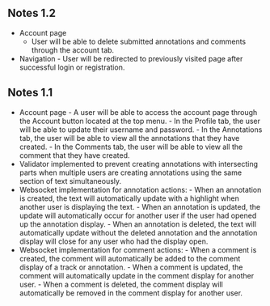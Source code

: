## Notes 1.2
- Account page
    - User will be able to delete submitted annotations and comments through the account tab.
- Navigation
        - User will be redirected to previously visited page after successful login or registration.

## Notes 1.1
- Account page
        - A user will be able to access the account page through the Account button located at the top menu.
        - In the Profile tab, the user will be able to update their username and password.
        - In the Annotations tab, the user will be able to view all the annotations that they have created.
        - In the Comments tab, the user will be able to view all the comment that they have created.
- Validator implemented to prevent creating annotations with intersecting parts when multiple users are creating annotations using the same section of text simultaneously.
- Websocket implementation for annotation actions:
        - When an annotation is created, the text will automatically update with a highlight when another user is displaying the text.
        - When an annotation is updated, the update will automatically occur for another user if the user had opened up the annotation display.
        - When an annotation is deleted, the text will automatically update without the deleted annotation and the annotation display will close for any user who had the display open.
- Websocket implementation for comment actions:
        - When a comment is created, the comment will automatically be added to the comment display of a track or annotation.
        - When a comment is updated, the comment will automatically update in the comment display for another user.
        - When a comment is deleted, the comment display will automatically be removed in the comment display for another user.